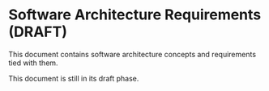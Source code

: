 # Software Architecture Requirements (DRAFT)

This document contains software architecture concepts and requirements tied with them.

This document is still in its draft phase.

